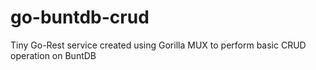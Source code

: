 # go-buntdb-crud
Tiny Go-Rest service created using Gorilla MUX to perform basic CRUD operation on BuntDB
